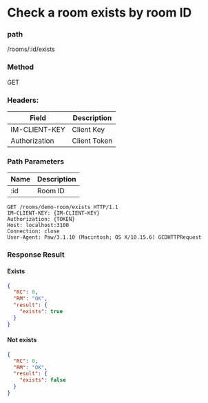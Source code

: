 # Check a room exists by room ID

### path

/rooms/:id/exists

### Method

GET

### Headers:

| Field         | Description  |
| ------------- | ------------ |
| IM-CLIENT-KEY | Client Key   |
| Authorization | Client Token |

### Path Parameters

| Name | Description |
| ---- | ----------- |
| :id  | Room ID     |

```
GET /rooms/demo-room/exists HTTP/1.1
IM-CLIENT-KEY: {IM-CLIENT-KEY}
Authorization: {TOKEN}
Host: localhost:3100
Connection: close
User-Agent: Paw/3.1.10 (Macintosh; OS X/10.15.6) GCDHTTPRequest

```

### Response Result

#### Exists

```json
{
  "RC": 0,
  "RM": "OK",
  "result": {
    "exists": true
  }
}
```

#### Not exists

```json
{
  "RC": 0,
  "RM": "OK",
  "result": {
    "exists": false
  }
}
```
